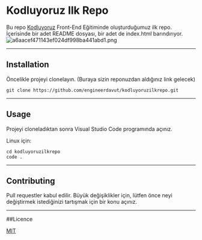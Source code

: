 # Kodluyoruz Ilk Repo
Bu repo [Kodluyoruz](https://www.kodluyoruz.org/) Front-End Eğitiminde oluşturduğumuz ilk repo. İçerisinde bir adet README dosyası, bir adet de index.html barındırıyor.
![a6aacef471143ef024df998ba441abd1.png](https://www.resimyukle.org/images/2021/06/01/a6aacef471143ef024df998ba441abd1.png)

---
## Installation

Öncelikle projeyi clonelayın. (Buraya sizin reponuzdan aldığınız link gelecek)
```
git clone https://github.com/engineerdavut/kodluyoruzilkrepo.git
```

---
## Usage

Projeyi cloneladıktan sonra Visual Studio Code programında açınız.

Linux için:
```
cd kodluyoruzilkrepo
code .
```

---
## Contributing

Pull requestler kabul edilir. Büyük değişiklikler için, lütfen önce neyi değiştirmek istediğinizi tartışmak için bir konu açınız.

---
##Licence

[MIT](https://choosealicense.com/licenses/mit/)